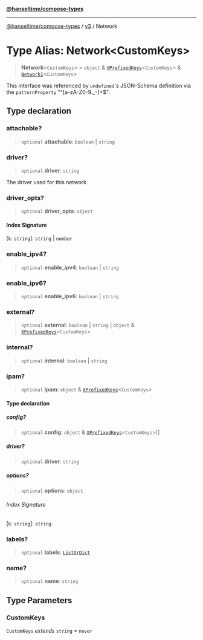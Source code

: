 [**@hanseltime/compose-types**](../../../../README.md)

***

[@hanseltime/compose-types](../../../../README.md) / [v3](../README.md) / Network

# Type Alias: Network\<CustomKeys\>

> **Network**\<`CustomKeys`\> = `object` & [`XPrefixedKeys`](XPrefixedKeys.md)\<`CustomKeys`\> & [`Network1`](Network1.md)\<`CustomKeys`\>

This interface was referenced by `undefined`'s JSON-Schema definition
via the `patternProperty` "^[a-zA-Z0-9._-]+$".

## Type declaration

### attachable?

> `optional` **attachable**: `boolean` \| `string`

### driver?

> `optional` **driver**: `string`

The driver used for this network

### driver\_opts?

> `optional` **driver\_opts**: `object`

#### Index Signature

\[`k`: `string`\]: `string` \| `number`

### enable\_ipv4?

> `optional` **enable\_ipv4**: `boolean` \| `string`

### enable\_ipv6?

> `optional` **enable\_ipv6**: `boolean` \| `string`

### external?

> `optional` **external**: `boolean` \| `string` \| `object` & [`XPrefixedKeys`](XPrefixedKeys.md)\<`CustomKeys`\>

### internal?

> `optional` **internal**: `boolean` \| `string`

### ipam?

> `optional` **ipam**: `object` & [`XPrefixedKeys`](XPrefixedKeys.md)\<`CustomKeys`\>

#### Type declaration

##### config?

> `optional` **config**: `object` & [`XPrefixedKeys`](XPrefixedKeys.md)\<`CustomKeys`\>[]

##### driver?

> `optional` **driver**: `string`

##### options?

> `optional` **options**: `object`

###### Index Signature

\[`k`: `string`\]: `string`

### labels?

> `optional` **labels**: [`ListOrDict`](ListOrDict.md)

### name?

> `optional` **name**: `string`

## Type Parameters

### CustomKeys

`CustomKeys` *extends* `string` = `never`
